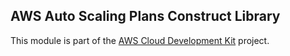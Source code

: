 ## AWS Auto Scaling Plans Construct Library
This module is part of the [AWS Cloud Development Kit](https://github.com/awslabs/aws-cdk) project.
